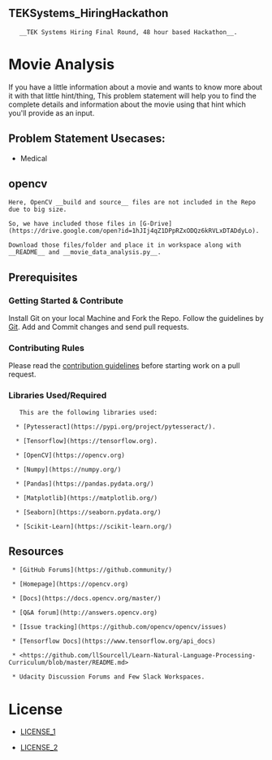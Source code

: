 ## TEKSystems_HiringHackathon

       __TEK Systems Hiring Final Round, 48 hour based Hackathon__.



# Movie Analysis

If you have a little information about a movie and wants to know more about it with that little hint/thing, This problem statement will help you to find the complete details and information about the movie using that hint which you'll provide as an input.


## Problem Statement Usecases:

  * Medical



## opencv

    Here, OpenCV __build and source__ files are not included in the Repo due to big size.

    So, we have included those files in [G-Drive](https://drive.google.com/open?id=1hJIj4qZ1DPpRZxODQz6kRVLxDTADdyLo).

    Download those files/folder and place it in workspace along with __README__ and __movie_data_analysis.py__.


## Prerequisites



### Getting Started & Contribute


Install Git on your local Machine and Fork the Repo. Follow the guidelines by [Git](https://guides.github.com/).
Add and Commit changes and send pull requests.



### Contributing Rules

Please read the [contribution guidelines](https://github.com/opencv/opencv/wiki/How_to_contribute>) before starting work on a pull request.


### Libraries Used/Required

       This are the following libraries used:

      * [Pytesseract](https://pypi.org/project/pytesseract/).

      * [Tensorflow](https://tensorflow.org).

      * [OpenCV](https://opencv.org)

      * [Numpy](https://numpy.org/)

      * [Pandas](https://pandas.pydata.org/)

      * [Matplotlib](https://matplotlib.org/)

      * [Seaborn](https://seaborn.pydata.org/)

      * [Scikit-Learn](https://scikit-learn.org/)



## Resources

     * [GitHub Forums](https://github.community/)

     * [Homepage](https://opencv.org)

     * [Docs](https://docs.opencv.org/master/)

     * [Q&A forum](http://answers.opencv.org)

     * [Issue tracking](https://github.com/opencv/opencv/issues)

     * [Tensorflow Docs](https://www.tensorflow.org/api_docs)
     
     * <https://github.com/llSourcell/Learn-Natural-Language-Processing-Curriculum/blob/master/README.md>

     * Udacity Discussion Forums and Few Slack Workspaces.



# License

  * [LICENSE_1](https://github.com/ravireddy07/TEKSystems_Hackathon/blob/master/LICENSE_1.txt)


  * [LICENSE_2](https://github.com/ravireddy07/TEKSystems_Hackathon/blob/master/LICENSE_2.txt)
